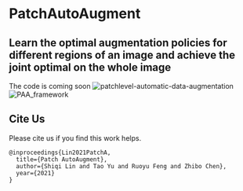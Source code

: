 # PatchAutoAugment
## Learn the optimal augmentation policies for different regions of an image and achieve the joint optimal on the whole image
The code is coming soon
![patchlevel-automatic-data-augmentation](https://github.com/LinShiqi047/PatchAutoAugment/blob/main/figure/imagelevel_v.s_patchlevel.jpg)
![PAA_framework](https://github.com/LinShiqi047/PatchAutoAugment/blob/main/figure/framework.jpg)


## Cite Us
Please cite us if you find this work helps.

```
@inproceedings{Lin2021PatchA,
  title={Patch AutoAugment},
  author={Shiqi Lin and Tao Yu and Ruoyu Feng and Zhibo Chen},
  year={2021}
}
```
